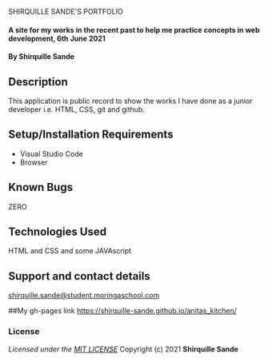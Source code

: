 SHIRQUILLE SANDE'S PORTFOLIO
#### A site for my works in the recent past to help me practice concepts in web development, 6th June 2021
#### By **Shirquille Sande**

## Description
This application is public record to show the works I have done as a junior developer i.e. HTML, CSS, git and github.

## Setup/Installation Requirements
* Visual Studio Code
* Browser

## Known Bugs
ZERO

## Technologies Used
HTML and CSS and some JAVAscript

## Support and contact details
shirquille.sande@student.moringaschool.com

##My gh-pages link
https://shirquille-sande.github.io/anitas_kitchen/
### License
*Licensed under the [MIT LICENSE](LICENSE.txt)*
Copyright (c) 2021 **Shirquille Sande**

